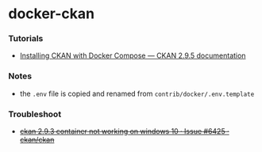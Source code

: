 docker-ckan
===========
### Tutorials
- [Installing CKAN with Docker Compose — CKAN 2.9.5 documentation](http://docs.ckan.org/en/2.9/maintaining/installing/install-from-docker-compose.html)

### Notes
- the `.env` file is copied and renamed from `contrib/docker/.env.template`

### Troubleshoot
- [~~ckan 2.9.3 container not working on windows 10 · Issue #6425 · ckan/ckan~~](https://github.com/ckan/ckan/issues/6425)